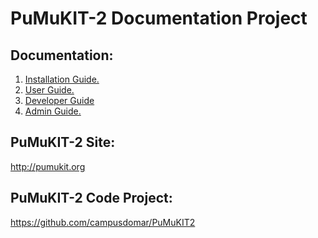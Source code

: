 PuMuKIT-2 Documentation Project
===============================

Documentation:
-----------------------

1. [Installation Guide.](InstallationGuide.md)
2. [User Guide.](UserGuide.md)
3. [Developer Guide](DeveloperGuide.md)
4. [Admin Guide.](AdminGuide.md)


PuMuKIT-2 Site:
--------------

http://pumukit.org


PuMuKIT-2 Code Project:
----------------------

https://github.com/campusdomar/PuMuKIT2



